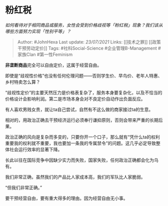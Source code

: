 # 粉红税
*如何看待对于相同商品或服务，女性会受到价格歧视等「粉红税」现象？我们该从哪些方面努力实现「性别平等」？*

> Author: #JohnHexa
Last update: *23/07/2021* 
Links: [[技术之罪]] [[政策干预劳动定价]] 
Tags:  #社科Social-Science #企业管理B-Management #家族Clan #第一性Feminism



**非垄断商品**完全可以自由定价，这属于经营自由。

即使是“歧视性价格”也没有任何伦理问题——否则学生价、早鸟价、老年人特惠、乡村特卖怎么算？

“歧视性定价”的主要天然压力是价格表复杂了，服务本身要复杂化，以及不恰当的价格设计会影响利润。第二是市场本身会对不良定价自动作出负面反应。

有人喜欢男贱女贵，就让ta自己尝试，自然有不这么做的商家接过ta的生意。

相对的，用政治正确去干预经济运行必须奉行谦抑原则，否则会带来严重的长期后果。

政治正确的风向是复杂而多变的，只要你开一个口子，那么就有“凭什么ta的权利重要我的权利就不重要，我也要加一条我的专属禁令”的问题。这几乎必定导致整体社会运行效率的显著下降。

长此以往在国际竞争中因缺少实力而失败，国家失败，任何政治正确都会化为乌有。

我们非常正确，虽然我们的产品比人家成本高，我们的军队比人家脆弱。

“但我们非常正确。”

要干预经营自由，要有重大得多的理由。因为经营自由无小事。



